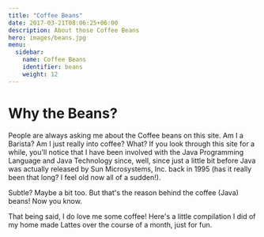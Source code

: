 ```yaml
---
title: "Coffee Beans"
date: 2017-03-21T08:06:25+06:00
description: About those Coffee Beans
hero: images/beans.jpg
menu:
  sidebar:
    name: Coffee Beans
    identifier: beans
    weight: 12
---
```


# Why the Beans?

People are always asking me about the Coffee beans on this site. Am I a Barista? Am I just really into coffee? What? If you look through this site for a while, you'll notice that I have been involved with the Java Programming Language and Java Technology since, well, since just a little bit before Java was actually released by Sun Microsystems, Inc. back in 1995 (has it really been that long? I feel old now all of a sudden!).

Subtle? Maybe a bit too. But that's the reason behind the coffee (Java) beans! Now you know.

That being said, I do love me some coffee! Here's a little compilation I did of my home made Lattes over the course of a month, just for fun.

